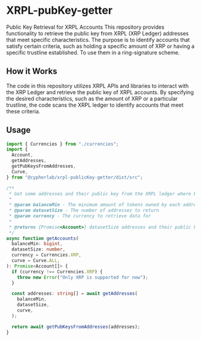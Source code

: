 # XRPL-pubKey-getter

Public Key Retrieval for XRPL Accounts
This repository provides functionality to retrieve the public key from XRPL (XRP Ledger) addresses that meet specific characteristics. 
The purpose is to identify accounts that satisfy certain criteria, such as holding a specific amount of XRP or having a specific trustline established. To use them in a ring-signature scheme.

## How it Works

The code in this repository utilizes XRPL APIs and libraries to interact with the XRP Ledger and retrieve the public key of XRPL accounts. By specifying the desired characteristics, such as the amount of XRP or a particular trustline, the code scans the XRPL ledger to identify accounts that meet these criteria.

## Usage

```typescript
import { Currencies } from "./currencies";
import {
  Account,
  getAddresses,
  getPubKeysFromAddresses,
  Curve,
} from "@cypherlab/xrpl-publicKey-getter/dist/src";

/**
 * Get some addresses and their public key from the XRPL ledger where balance >= balanceMin
 *
 * @param balanceMin - The minimum amount of tokens owned by each address (in the smallest unit of XRP)
 * @param datasetSize - The number of addresses to return
 * @param currency - The currency to retrieve data for
 *
 * @returns {Promise<Account>} datasetSize addresses and their public key from the XRPL ledger where balance >= balanceMin
 */
async function getAccounts(
  balanceMin: bigint,
  datasetSize: number,
  currency = Currencies.XRP,
  curve = Curve.ALL,
): Promise<Account[]> {
  if (currency !== Currencies.XRP) {
    throw new Error("Only XRP is supported for now");
  }

  const addresses: string[] = await getAddresses(
    balanceMin,
    datasetSize,
    curve,
  );

  return await getPubKeysFromAddresses(addresses);
}
```
